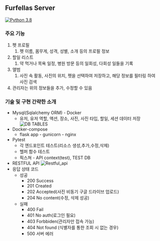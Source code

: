 ## Furfellas Server
[![Python 3.8](https://img.shields.io/badge/python-v3.8-blue)](https://www.python.org/downloads/release/python-380/)
### 주요 기능
1. 펫 프로필
   1. 펫 이름, 몸무게, 성격, 성별, 소개 등의 프로필 정보
2. 할일 리스트
   1. 약 먹거나 목욕 일정, 병원 방문 등의 일회성, 다회성 일들을 기록
3. 앨범
   1. 사진 속 활동, 사진의 위치, 펫을 선택하여 저장하고, 해당 정보를 필터링 하여 사진 검색
4. 관리자는 위의 정보들을 추가, 수정할 수 있음
### 기술 및 구현 간략한 소개
* Mysql(Sqlalchemy ORM) - Docker
  * 유저, 유저 역할, 액션, 장소, 사진, 사진 타입, 할일, 세션 데이터 저장 
  ![DB TABLES](https://user-images.githubusercontent.com/47915302/140753090-4de6dab3-8556-46b1-b75f-588b7b6c122c.png)
* Docker-compose
  * flask app - gunicorn - nginx
* Pytest 
  * 각 엔드포인트 테스트(리소스 생성,추가,수정,삭제)
  * 헬퍼 함수 테스트
  * 픽스쳐 - API context(test), TEST DB
* RESTFUL API 
![Restful_api](https://user-images.githubusercontent.com/47915302/148562064-14def396-530d-493e-a560-882f6e8f8c22.png)
* 응답 상태 코드
  * 성공
     * 200 Success
     * 201 Created
     * 202 Accepted(사진 비동기 구글 드라이브 업로드) 
     * 204 No content(수정, 삭제 성공)
  * 실패
    * 400 Fail
    * 401 No auth(로그인 필요)
    * 403 Forbbiden(관리자만 접속 가능)
    * 404 Not found (식별자를 통한 조회 시 없는 경우)
    * 500 서버 에러